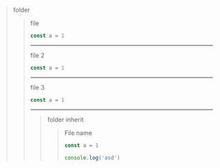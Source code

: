 > folder
>
> > file
> >
> > ```ts
> > const a = 1
> > ```
> >
> > ---
> >
> > file 2
> >
> > ```ts
> > const a = 1
> > ```
> >
> > ---
> >
> > file 3
> >
> > ```ts
> > const a = 1
> > ```
> >
> > ---
> >
> > > folder inherit
> > >
> > > > File name
> > > >
> > > > ```ts
> > > > const a = 1
> > > >
> > > > console.log('asd')
> > > > ```
